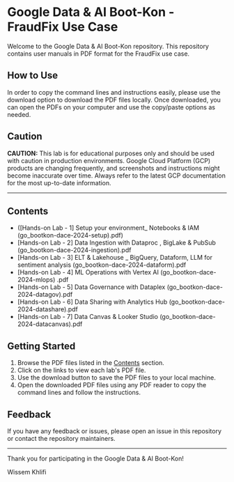 # Google Data & AI Boot-Kon - FraudFix Use Case

Welcome to the Google Data & AI Boot-Kon repository. This repository contains user manuals in PDF format for the FraudFix use case.

## How to Use

In order to copy the command lines and instructions easily, please use the download option to download the PDF files locally. Once downloaded, you can open the PDFs on your computer and use the copy/paste options as needed.

## Caution

**CAUTION:**
This lab is for educational purposes only and should be used with caution in production environments. 
Google Cloud Platform (GCP) products are changing frequently, and screenshots and instructions might become inaccurate over time. 
Always refer to the latest GCP documentation for the most up-to-date information.

---

## Contents

- ([Hands-on Lab - 1] Setup your environment_ Notebooks & IAM (go_bootkon-dace-2024-setup).pdf)
- [Hands-on Lab - 2] Data Ingestion with Dataproc , BigLake & PubSub  (go_bootkon-dace-2024-ingestion).pdf
- [Hands-on Lab - 3] ELT & Lakehouse _ BigQuery, Dataform, LLM for sentiment analysis (go_bootkon-dace-2024-dataform).pdf
- [Hands-on Lab - 4] ML Operations with Vertex AI (go_bootkon-dace-2024-mlops)  .pdf
- [Hands-on Lab - 5] Data Governance with Dataplex (go_bootkon-dace-2024-datagov).pdf
- [Hands-on Lab - 6] Data Sharing with Analytics Hub (go_bootkon-dace-2024-datashare).pdf
- [Hands-on Lab - 7] Data Canvas & Looker Studio (go_bootkon-dace-2024-datacanvas).pdf

## Getting Started

1. Browse the PDF files listed in the [Contents](#contents) section.
2. Click on the links to view each lab's PDF file.
3. Use the download button to save the PDF files to your local machine.
4. Open the downloaded PDF files using any PDF reader to copy the command lines and follow the instructions.

## Feedback

If you have any feedback or issues, please open an issue in this repository or contact the repository maintainers.

---

Thank you for participating in the Google Data & AI Boot-Kon!

Wissem Khlifi
